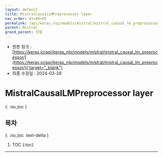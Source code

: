 ```yaml
---
layout: default
title: MistralCausalLMPreprocessor layer
nav_order: 01+09+05
permalink: /api/keras_nlp/models/mistral/mistral_causal_lm_preprocessor/
parent: Mistral
grand_parent: 모델
---
```


* 원본 링크 : [https://keras.io/api/keras_nlp/models/mistral/mistral_causal_lm_preprocessor/](https://keras.io/api/keras_nlp/models/mistral/mistral_causal_lm_preprocessor/){:target="_blank"}
* 최종 수정일 : 2024-03-29

# MistralCausalLMPreprocessor layer
{: .no_toc }

## 목차
{: .no_toc .text-delta }

1. TOC
{:toc}

---
